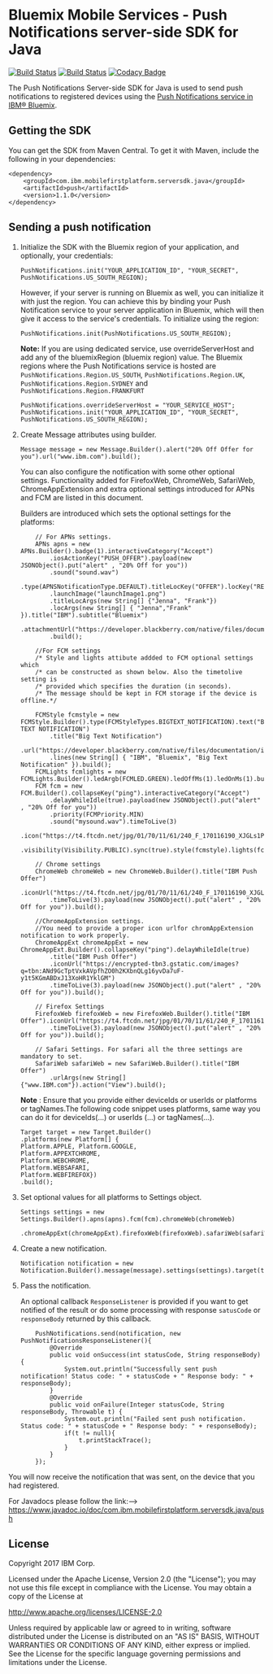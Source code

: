 # Bluemix Mobile Services - Push Notifications server-side SDK for Java
[![Build Status](https://travis-ci.org/ibm-bluemix-mobile-services/bms-pushnotifications-serversdk-java.svg?branch=master)](https://travis-ci.org/ibm-bluemix-mobile-services/bms-pushnotifications-serversdk-java)
[![Build Status](https://travis-ci.org/ibm-bluemix-mobile-services/bms-pushnotifications-serversdk-java.svg?branch=development)](https://travis-ci.org/ibm-bluemix-mobile-services/bms-pushnotifications-serversdk-java)
[![Codacy Badge](https://api.codacy.com/project/badge/Grade/fe43788a157c4c4b971a8918d29c4469)](https://www.codacy.com/app/ibm-bluemix-mobile-services/bms-pushnotifications-serversdk-java?utm_source=github.com&amp;utm_medium=referral&amp;utm_content=ibm-bluemix-mobile-services/bms-pushnotifications-serversdk-java&amp;utm_campaign=Badge_Grade)

The Push Notifications Server-side SDK for Java is used to send push notifications to registered devices using the [Push Notifications service in IBM® Bluemix](https://console.ng.bluemix.net/docs/services/mobilepush/index.html).

## Getting the SDK

You can get the SDK from Maven Central. To get it with Maven, include the following in your dependencies:

```
<dependency>
	<groupId>com.ibm.mobilefirstplatform.serversdk.java</groupId>
	<artifactId>push</artifactId>
	<version>1.1.0</version>
</dependency>
```

## Sending a push notification

1. Initialize the SDK with the Bluemix region of your application, and optionally, your credentials:
	```
	PushNotifications.init("YOUR_APPLICATION_ID", "YOUR_SECRET", PushNotifications.US_SOUTH_REGION); 
	```

	However, if your server is running on Bluemix as well, you can initialize it with just the region. You can achieve this by binding your Push Notification service to your server application in Bluemix, which will then give it access to the service's credentials. To initialize using the region:

	```
	PushNotifications.init(PushNotifications.US_SOUTH_REGION);
	```
	
	**Note:** If you are using dedicated service, use overrideServerHost and add any of the bluemixRegion (bluemix region) value.
	The Bluemix regions where the Push Notifications service is hosted are `PushNotifications.Region.US_SOUTH`, `PushNotifications.Region.UK`,  `PushNotifications.Region.SYDNEY` and `PushNotifications.Region.FRANKFURT`
	
	```
	PushNotifications.overrideServerHost = "YOUR_SERVICE_HOST";
	PushNotifications.init("YOUR_APPLICATION_ID", "YOUR_SECRET", PushNotifications.US_SOUTH_REGION); 
	```

2. Create Message attributes using builder.

	```
	Message message = new Message.Builder().alert("20% Off Offer for you").url("www.ibm.com").build();
	```
	
	You can also configure the notification with some other optional settings. Functionality added for FirefoxWeb, ChromeWeb, SafariWeb, ChromeAppExtension and extra optional settings introduced for APNs and FCM are listed in this document.

	Builders are introduced which sets the optional settings for the platforms: 
	
	```
		// For APNs settings.
		APNs apns = new APNs.Builder().badge(1).interactiveCategory("Accept")
			.iosActionKey("PUSH_OFFER").payload(new JSONObject().put("alert" , "20% Off for you"))
			.sound("sound.wav")
			.type(APNSNotificationType.DEFAULT).titleLocKey("OFFER").locKey("REPLYTO")
			.launchImage("launchImage1.png")
			.titleLocArgs(new String[] {"Jenna", "Frank"})
			.locArgs(new String[] { "Jenna","Frank" }).title("IBM").subtitle("Bluemix")
			.attachmentUrl("https://developer.blackberry.com/native/files/documentation/images/text_messages_icon.png")
			.build();
		
		//For FCM settings
		/* Style and lights attibute addded to FCM optional settings which 
		/* can be constructed as shown below. Also the timetolive setting is 
		/* provided which specifies the duration (in seconds). 
		/* The message should be kept in FCM storage if the device is offline.*/
	
		FCMStyle fcmstyle = new FCMStyle.Builder().type(FCMStyleTypes.BIGTEXT_NOTIFICATION).text("BIG TEXT NOTIFICATION")
			.title("Big Text Notification")
			.url("https://developer.blackberry.com/native/files/documentation/images/text_messages_icon.png")
			.lines(new String[] { "IBM", "Bluemix", "Big Text Notification" }).build();
		FCMLights fcmlights = new FCMLights.Builder().ledArgb(FCMLED.GREEN).ledOffMs(1).ledOnMs(1).build();
		FCM fcm = new FCM.Builder().collapseKey("ping").interactiveCategory("Accept")
			.delayWhileIdle(true).payload(new JSONObject().put("alert" , "20% Off for you"))
			.priority(FCMPriority.MIN)
			.sound("mysound.wav").timeToLive(3)
			.icon("https://t4.ftcdn.net/jpg/01/70/11/61/240_F_170116190_XJGLs1PrMm7FYP1R4wm0JgWLgv6ftaGH.jpg")
			.visibility(Visibility.PUBLIC).sync(true).style(fcmstyle).lights(fcmlights).build();
		
		// Chrome settings	
		ChromeWeb chromeWeb = new ChromeWeb.Builder().title("IBM Push Offer")
			.iconUrl("https://t4.ftcdn.net/jpg/01/70/11/61/240_F_170116190_XJGLs1PrMm7FYP1R4wm0JgWLgv6ftaGH.jpg")
			.timeToLive(3).payload(new JSONObject().put("alert" , "20% Off for you")).build();
		
		//ChromeAppExtension settings.  
		//You need to provide a proper icon urlfor chromAppExtension notification to work properly.		
		ChromeAppExt chromeAppExt = new ChromeAppExt.Builder().collapseKey("ping").delayWhileIdle(true)
			.title("IBM Push Offer")
			.iconUrl("https://encrypted-tbn3.gstatic.com/images?q=tbn:ANd9GcTptVxkAVpfhZO0h2KXbnQLg16yvDa7uF-y1t5KGmABDxJ13XoHR1YklGM")
			.timeToLive(3).payload(new JSONObject().put("alert" , "20% Off for you")).build();
		
		// Firefox Settings		
		FirefoxWeb firefoxWeb = new FirefoxWeb.Builder().title("IBM Offer").iconUrl("https://t4.ftcdn.net/jpg/01/70/11/61/240_F_170116190_XJGLs1PrMm7FYP1R4wm0JgWLgv6ftaGH.jpg")
			.timeToLive(3).payload(new JSONObject().put("alert" , "20% Off for you")).build();
			
		// Safari Settings. For safari all the three settings are mandatory to set.	
		SafariWeb safariWeb = new SafariWeb.Builder().title("IBM Offer")
			.urlArgs(new String[] {"www.IBM.com"}).action("View").build();
	```

	**Note** : Ensure that you provide either deviceIds or userIds or platforms or tagNames.The following code snippet uses platforms, same way you can do it for deviceIds(...) or userIds (...) or tagNames(...).
	
	```
	Target target = new Target.Builder()
	.platforms(new Platform[] {
	Platform.APPLE, Platform.GOOGLE,
	Platform.APPEXTCHROME,
	Platform.WEBCHROME,
	Platform.WEBSAFARI, 
	Platform.WEBFIREFOX})
	.build();
	```		

3. 	Set optional values for all platforms to Settings object.
	```
	Settings settings = new Settings.Builder().apns(apns).fcm(fcm).chromeWeb(chromeWeb)
		.chromeAppExt(chromeAppExt).firefoxWeb(firefoxWeb).safariWeb(safariWeb).build();
	```		

4. Create a new notification.
	```
	Notification notification = new Notification.Builder().message(message).settings(settings).target(target).build(); 
	```

5. Pass the notification.
	
	An optional callback `ResponseListener` is provided if you want to get notified of the result or do some processing with response `satusCode` or `responseBody` returned by this callback.

	```
		PushNotifications.send(notification, new PushNotificationsResponseListener(){
			@Override
			public void onSuccess(int statusCode, String responseBody) {
				System.out.println("Successfully sent push notification! Status code: " + statusCode + " Response body: " + responseBody);
			}
			@Override
			public void onFailure(Integer statusCode, String responseBody, Throwable t) {
				System.out.println("Failed sent push notification. Status code: " + statusCode + " Response body: " + responseBody);
				if(t != null){
					t.printStackTrace();
				}
			}
		});
	```

You will now receive the notification that was sent, on the device that you had registered.

For Javadocs please follow the link:--> https://www.javadoc.io/doc/com.ibm.mobilefirstplatform.serversdk.java/push

## License

Copyright 2017 IBM Corp.

Licensed under the Apache License, Version 2.0 (the "License"); you may not use this file except in compliance with the License. You may obtain a copy of the License at

http://www.apache.org/licenses/LICENSE-2.0

Unless required by applicable law or agreed to in writing, software distributed under the License is distributed on an "AS IS" BASIS, WITHOUT WARRANTIES OR CONDITIONS OF ANY KIND, either express or implied. See the License for the specific language governing permissions and limitations under the License.
